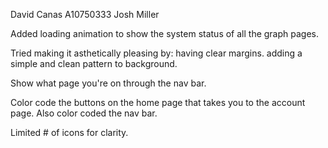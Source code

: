 David Canas A10750333
Josh Miller

Added loading animation to show the system status of all the graph pages.

Tried making it asthetically pleasing by:
  having clear margins.
  adding a simple and clean pattern to background.
  
Show what page you're on through the nav bar.

Color code the buttons on the home page that takes you to the account page.
  Also color coded the nav bar.
  
Limited # of icons for clarity.
